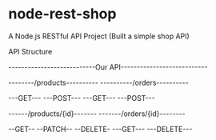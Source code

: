 # node-rest-shop
A Node.js RESTful API Project (Built a simple shop API)

API Structure

---------------------------Our API---------------------------

--------/products----------       ----------/orders----------

---GET--- ---POST---              ---GET--- ---POST---

------/products/{id}-------       -------/orders/{id}--------

--GET-- --PATCH-- --DELETE-       ---GET--- ---DELETE---